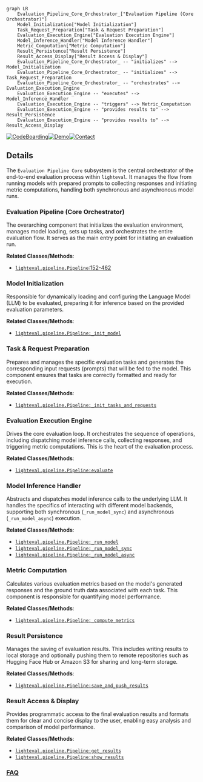 ```mermaid
graph LR
    Evaluation_Pipeline_Core_Orchestrator_["Evaluation Pipeline (Core Orchestrator)"]
    Model_Initialization["Model Initialization"]
    Task_Request_Preparation["Task & Request Preparation"]
    Evaluation_Execution_Engine["Evaluation Execution Engine"]
    Model_Inference_Handler["Model Inference Handler"]
    Metric_Computation["Metric Computation"]
    Result_Persistence["Result Persistence"]
    Result_Access_Display["Result Access & Display"]
    Evaluation_Pipeline_Core_Orchestrator_ -- "initializes" --> Model_Initialization
    Evaluation_Pipeline_Core_Orchestrator_ -- "initializes" --> Task_Request_Preparation
    Evaluation_Pipeline_Core_Orchestrator_ -- "orchestrates" --> Evaluation_Execution_Engine
    Evaluation_Execution_Engine -- "executes" --> Model_Inference_Handler
    Evaluation_Execution_Engine -- "triggers" --> Metric_Computation
    Evaluation_Execution_Engine -- "provides results to" --> Result_Persistence
    Evaluation_Execution_Engine -- "provides results to" --> Result_Access_Display
```

[![CodeBoarding](https://img.shields.io/badge/Generated%20by-CodeBoarding-9cf?style=flat-square)](https://github.com/CodeBoarding/GeneratedOnBoardings)[![Demo](https://img.shields.io/badge/Try%20our-Demo-blue?style=flat-square)](https://www.codeboarding.org/demo)[![Contact](https://img.shields.io/badge/Contact%20us%20-%20contact@codeboarding.org-lightgrey?style=flat-square)](mailto:contact@codeboarding.org)

## Details

The `Evaluation Pipeline Core` subsystem is the central orchestrator of the end-to-end evaluation process within `lighteval`. It manages the flow from running models with prepared prompts to collecting responses and initiating metric computations, handling both synchronous and asynchronous model runs.

### Evaluation Pipeline (Core Orchestrator)
The overarching component that initializes the evaluation environment, manages model loading, sets up tasks, and orchestrates the entire evaluation flow. It serves as the main entry point for initiating an evaluation run.


**Related Classes/Methods**:

- <a href="https://github.com/huggingface/lighteval/blob/main/src/lighteval/pipeline.py#L152-L462" target="_blank" rel="noopener noreferrer">`lighteval.pipeline.Pipeline`:152-462</a>


### Model Initialization
Responsible for dynamically loading and configuring the Language Model (LLM) to be evaluated, preparing it for inference based on the provided evaluation parameters.


**Related Classes/Methods**:

- <a href="https://github.com/huggingface/lighteval/blob/main/src/lighteval/pipeline.py" target="_blank" rel="noopener noreferrer">`lighteval.pipeline.Pipeline:_init_model`</a>


### Task & Request Preparation
Prepares and manages the specific evaluation tasks and generates the corresponding input requests (prompts) that will be fed to the model. This component ensures that tasks are correctly formatted and ready for execution.


**Related Classes/Methods**:

- <a href="https://github.com/huggingface/lighteval/blob/main/src/lighteval/pipeline.py" target="_blank" rel="noopener noreferrer">`lighteval.pipeline.Pipeline:_init_tasks_and_requests`</a>


### Evaluation Execution Engine
Drives the core evaluation loop. It orchestrates the sequence of operations, including dispatching model inference calls, collecting responses, and triggering metric computations. This is the heart of the evaluation process.


**Related Classes/Methods**:

- <a href="https://github.com/huggingface/lighteval/blob/main/src/lighteval/pipeline.py" target="_blank" rel="noopener noreferrer">`lighteval.pipeline.Pipeline:evaluate`</a>


### Model Inference Handler
Abstracts and dispatches model inference calls to the underlying LLM. It handles the specifics of interacting with different model backends, supporting both synchronous (`_run_model_sync`) and asynchronous (`_run_model_async`) execution.


**Related Classes/Methods**:

- <a href="https://github.com/huggingface/lighteval/blob/main/src/lighteval/pipeline.py" target="_blank" rel="noopener noreferrer">`lighteval.pipeline.Pipeline:_run_model`</a>
- <a href="https://github.com/huggingface/lighteval/blob/main/src/lighteval/pipeline.py" target="_blank" rel="noopener noreferrer">`lighteval.pipeline.Pipeline:_run_model_sync`</a>
- <a href="https://github.com/huggingface/lighteval/blob/main/src/lighteval/pipeline.py" target="_blank" rel="noopener noreferrer">`lighteval.pipeline.Pipeline:_run_model_async`</a>


### Metric Computation
Calculates various evaluation metrics based on the model's generated responses and the ground truth data associated with each task. This component is responsible for quantifying model performance.


**Related Classes/Methods**:

- <a href="https://github.com/huggingface/lighteval/blob/main/src/lighteval/pipeline.py" target="_blank" rel="noopener noreferrer">`lighteval.pipeline.Pipeline:_compute_metrics`</a>


### Result Persistence
Manages the saving of evaluation results. This includes writing results to local storage and optionally pushing them to remote repositories such as Hugging Face Hub or Amazon S3 for sharing and long-term storage.


**Related Classes/Methods**:

- <a href="https://github.com/huggingface/lighteval/blob/main/src/lighteval/pipeline.py" target="_blank" rel="noopener noreferrer">`lighteval.pipeline.Pipeline:save_and_push_results`</a>


### Result Access & Display
Provides programmatic access to the final evaluation results and formats them for clear and concise display to the user, enabling easy analysis and comparison of model performance.


**Related Classes/Methods**:

- <a href="https://github.com/huggingface/lighteval/blob/main/src/lighteval/pipeline.py" target="_blank" rel="noopener noreferrer">`lighteval.pipeline.Pipeline:get_results`</a>
- <a href="https://github.com/huggingface/lighteval/blob/main/src/lighteval/pipeline.py" target="_blank" rel="noopener noreferrer">`lighteval.pipeline.Pipeline:show_results`</a>




### [FAQ](https://github.com/CodeBoarding/GeneratedOnBoardings/tree/main?tab=readme-ov-file#faq)